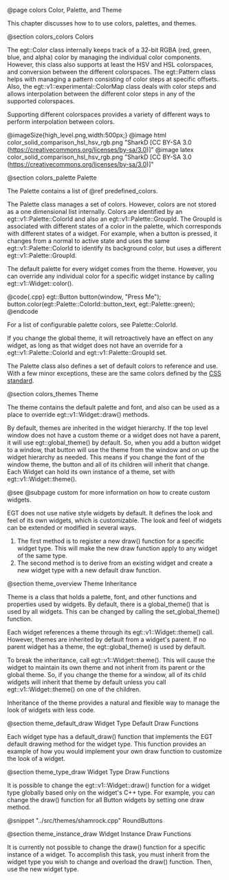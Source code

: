  @page colors Color, Palette, and Theme

This chapter discusses how to to use colors, palettes, and themes.

@section colors_colors Colors

The egt::Color class internally keeps track of a 32-bit RGBA (red, green, blue, and
alpha) color by managing the individual color components.  However, this class
also supports at least the HSV and HSL colorspaces, and conversion between the
different colorspaces.  The egt::Pattern class helps with managing a pattern
consisting of color steps at specific offsets.  Also, the egt::v1::experimental::ColorMap
class deals with color steps and allows interpolation between the different color
steps in any of the supported colorspaces.

Supporting different colorspaces provides a variety of different ways to perform
interpolation between colors.

@imageSize{high_level.png,width:500px;}
@image html color_solid_comparison_hsl_hsv_rgb.png "SharkD [CC BY-SA 3.0 (https://creativecommons.org/licenses/by-sa/3.0)]"
@image latex color_solid_comparison_hsl_hsv_rgb.png "SharkD [CC BY-SA 3.0 (https://creativecommons.org/licenses/by-sa/3.0)]"

@section colors_palette Palette

The Palette contains a list of @ref predefined_colors.

The Palette class manages a set of colors.  However, colors are not stored as a
one dimensional list internally.  Colors are identified by an egt::v1::Palette::ColorId
and also an egt::v1::Palette::GroupId.  The GroupId is associated with different states of
a color in the palette, which corresponds with different states of a widget.
For example, when a button is pressed, it changes from a normal to active state
and uses the same egt::v1::Palette::ColorId to identify its background color, but uses a
different egt::v1::Palette::GroupId.

The default palette for every widget comes from the theme. However, you can
override any individual color for a specific widget instance by calling
egt::v1::Widget::color().

@code{.cpp}
egt::Button button(window, "Press Me");
button.color(egt::Palette::ColorId::button_text, egt::Palette::green);
@endcode

For a list of configurable palette colors, see Palette::ColorId.

If you change the global theme, it will retroactively have an effect on any
widget, as long as that widget does not have an override for a
egt::v1::Palette::ColorId and egt::v1::Palette::GroupId set.

The Palette class also defines a set of default colors to reference and use.
With a few minor exceptions, these are the same colors defined by the [CSS
standard](https://www.w3.org/TR/css-color-3/).

@section colors_themes Theme

The theme contains the default palette and font, and also can be used as a place
to override egt::v1::Widget::draw() methods.

By default, themes are inherited in the widget hierarchy.  If the top level
window does not have a custom theme or a widget does not have a parent, it will
use egt::global_theme() by default. So, when you add a button widget to a window,
that button will use the theme from the window and on up the widget hierarchy as
needed.  This means if you change the font of the window theme, the button and
all of its children will inherit that change.  Each Widget can hold its own
instance of a theme, set with egt::v1::Widget::theme().

@see @subpage custom for more information on how to create custom widgets.

EGT does not use native style widgets by default.  It defines the look and feel
of its own widgets, which is customizable.  The look and feel of widgets can be
extended or modified in several ways.

1. The first method is to register a new draw() function for a specific widget
   type.  This will make the new draw function apply to any widget of the same
   type.
2. The second method is to derive from an existing widget and create a new
   widget type with a new default draw function.

@section theme_overview Theme Inheritance

Theme is a class that holds a palette, font, and other functions and properties
used by widgets.  By default, there is a global_theme() that is used by all
widgets. This can be changed by calling the set_global_theme() function.

Each widget references a theme through its egt::v1::Widget::theme() call.  However,
themes are inherited by default from a widget's parent.  If no parent widget
has a theme, the egt::global_theme() is used by default.

To break the inheritance, call egt::v1::Widget::theme().  This will cause the
widget to maintain its own theme and not inherit from its parent or the global theme.
So, if you change the theme for a window, all of its child widgets will inherit
that theme by default unless you call egt::v1::Widget::theme() on one of the
children.

Inheritance of the theme provides a natural and flexible way to manage the look
of widgets with less code.

@section theme_default_draw Widget Type Default Draw Functions

Each widget type has a default_draw() function that implements the EGT default
drawing method for the widget type. This function provides an example of how
you would implement your own draw function to customize the look of a widget.

@section theme_type_draw Widget Type Draw Functions

It is possible to change the egt::v1::Widget::draw() function for a widget type
globally based only on the widget's C++ type.  For example, you can change the
draw() function for all Button widgets by setting one draw method.

@snippet "../src/themes/shamrock.cpp" RoundButtons

@section theme_instance_draw Widget Instance Draw Functions

It is currently not possible to change the draw() function for a specific
instance of a widget.  To accomplish this task, you must inherit from the widget
type you wish to change and overload the draw() function.  Then, use the new
widget type.

